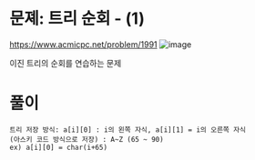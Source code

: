 # 문졔: 트리 순회 - (1)
https://www.acmicpc.net/problem/1991
![image](https://user-images.githubusercontent.com/87055456/139640843-d71a5a1e-dee1-479f-a99d-139ed873545a.png)


이진 트리의 순회를 연습하는 문제

# 풀이
```
트리 저장 방식: a[i][0] : i의 왼쪽 자식, a[i][1] = i의 오른쪽 자식
(아스키 코드 방식으로 저장) : A~Z (65 ~ 90)
ex) a[i][0] = char(i+65)
```
``` python

```

